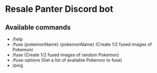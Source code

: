 # Resale Panter Discord bot

## Available commands

- /help
- /fuse {pokemonName} {pokemonName} (Create 1/2 fused images of Pokemon)
- /fuse (Create 1/2 fused images of random Pokemon)
- /fuse-options (Get a list of available Pokemon to fuse)
- /ping